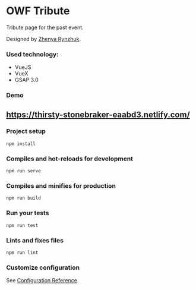 # OWF Tribute #
Tribute page for the past event.

Designed by [Zhenya Rynzhuk](https://dribbble.com/Zhenya_Artem).

### Used technology: 
* VueJS
* VueX
* GSAP 3.0

### Demo
 https://thirsty-stonebraker-eaabd3.netlify.com/
 ---
### Project setup
```
npm install
```

### Compiles and hot-reloads for development
```
npm run serve
```

### Compiles and minifies for production
```
npm run build
```

### Run your tests
```
npm run test
```

### Lints and fixes files
```
npm run lint
```

### Customize configuration
See [Configuration Reference](https://cli.vuejs.org/config/).
